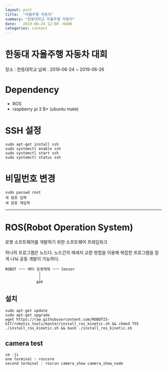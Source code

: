 ```yaml
---
layout: post
title:  "자율주행 자동차"
summary: "한동대학교 자율주행 자동차"
date:   2019-06-24 12:00 -0400
categories: contest
---
```


# 한동대 자율주행 자동차 대회

장소 : 한동대학교
날짜 : 2019-06-24 ~ 2019-06-26

# Dependency
- ROS
- raspberry pi 3 B+ (ubuntu mate)

# SSH 설정

```
sudo apt-get install ssh
sudo systemctl enable ssh
sudo systemctl start ssh
sudo systemctl status ssh
```

# 비밀번호 변경

```
sudo passwd root
새 암호 입력
새 암호 재입력
```

---

# ROS(Robot Operation System)
로봇 소프트웨어를 개발하기 위한 소프트웨어 프레임워크

하나의 프로그램은 노드다. 노드간의 메세지 교환 방법을 이용해 복잡한 프로그램을 잘게 나눠 공동 개발이 가능하다.

```
ROBOT ㅡㅡ 메타 운영체제 ㅡㅡ Sensor
               |
               |
              APP
```

## 설치

```
sudo apt-get update
sudo apt-get upgrade
wget https://raw.githubusercontent.com/ROBOTIS-GIT/robotis_tools/master/install_ros_kinetic.sh && chmod 755 ./install_ros_kinetic.sh && bash ./install_ros_kinetic.sh
```

## camera test

```
cm -ji
one terminal : roscore
second terminal : rosrun camera_show camera_show_node
```
